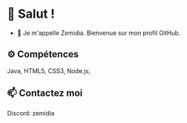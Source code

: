 # 👋 Salut !

- 🌱 Je m'appelle Zemidia. Bienvenue sur mon profil GitHub.

## ⚙️ Compétences
Java, HTML5, CSS3, Node.js,

## 📫 Contactez moi
Discord: zemidia

